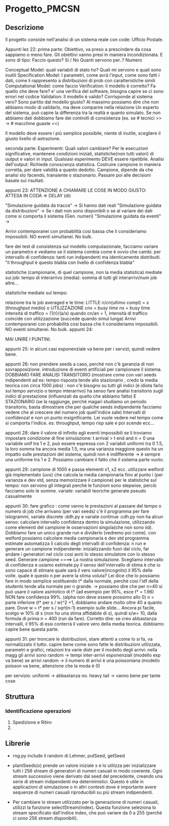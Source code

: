 # Progetto_PMCSN

## Descrizione
Il progetto consiste nell'analisi di un sistema reale con code: Ufficio Postale.

Appunti lez 22:
prima parte:
Obiettivo, va preso a prescindere da cosa sappiamo o meno fare.
Gli obiettivi vanno presi in maniera incondizionata. E sono di tipo:
Faccio questo? Si / No
Quanti servono per..? Numero

Conceptual Model: quali variabili di stato ho? Quali mi servono e quali sono inutili
Specification Model: I parametri, come avrà l'input, come sono fatti i dati, come li rappresento a distribuzioni di prob con caratteristiche simili
Computational Model: come faccio
Verification: il modello è corretto? Fa quello che deve fare? e' una verifica del software, bisogna capire se ci sono errori nel codice
Validation: Il modello è valido? Corrisponde al sistema vero? Sono partito dal modello giusto? Al massimo possiamo dire che non abbiamo modo di validarlo, ma deve comparire nella relazione
            Un esperto del sistema, può capire la differenza tra la realtà e quanto simulato.
            Se non abbiamo dati dobbiamo fare dei controlli di consistenza (es. se # tecnici >> -> # macchine guaste <<) 

Il modello deve essere i più semplice possibile, niente di inutile, scegliere il giusto livello di astrazione.

seconda parte:
Esperimenti: Quali valori cambiare? Per le esecuzioni significative, mantenere condizioni iniziali, statistiche(non tutti valori) di output e valori in input. 
Qualsiasi esperimento DEVE essere ripetibile.
Analisi dell'output: Richiede conoscenza statistica.
    Costruire campione in maniera corretta, per dare validità a quanto dedotto.
    Campione, dipende da che analisi sto facendo, transiente o stazionario.
Passare poi alle decisioni basate sui risultati.

appunti 23:
ATTENZIONE A CHIAMARE LE COSE IN MODO GIUSTO: ATTESA IN CODA => DELAY (di)

"Simulazione guidata da tracce" -> Si hanno dati reali 
"Simulazione guidata da distribuzioni" -> Se i dati non sono disponibili o se al variare dei dati come si comporta il sistema (Gen. numeri)
"Simulazione guidata da eventi" ->

Arrivi contemporanei con probabilità cosi bassa che li consideriamo impossibili. NO eventi simultanei. No bulk. 

fare dei test di consistenza sul modello computazionale, facciamo variare un parametro e vediamo se il sistema combia come è ovvio che cambi.
per intervallo di confidenza: tanti run indipendenti ma identicamente distribuiti.
"il throughput è questo blabla con livello di confidenza blabla"

statistiche (campionarie, di quel campione, non la media statistica) mediate sui job: 
tempo di interarrivo (media): somma di tutti gli interarrivi/num job
altre...

statistiche mediate sul tempo:

relazione tra le job averaged e le time: LITTLE
n/cn(ultimo compl) = x (throughput medio) o UTILIZZAZIONE
cn*x = busy time
n*s = busy time
intensità di traffico = (1/r)/(a/s)
quando cn/an = 1, intensità di traffico coincide con utilizzazione (succede quando simul lunga)
Arrivi contemporanei con probabilità cosi bassa che li consideriamo impossibili. NO eventi simultanei. No bulk.
appunti 24:

MAI UNIRE I PUNTINI.

appunti 25:
in alcuni casi esponenziale va bene per i servizi, quindi vedere bene.

appunti 26:
non prendere seeds a caso, perché non c'è garanzia di non sovrapposizione.
introduzione di eventi artificiali per campionare il sistema.
DOBBIAMO FARE ANALISI TRANSITORIO (mostrare come con vari seeds indipendenti ad es: tempo risposta tende allo stazionario
, credo la media teorica con circa 1000 jobs)
: non c'è bisogno su tutti gli indici (è idiota farlo sul tempo servizio o tempo interarrivo)
ha senso fare analisi transitorio sugli indici di prestazione (influenzati da quello che abbiamo fatto)
E STAZIONARIO (se la raggiunge, perché magari studiamo un periodo transitorio, basta dimostrare che per qualche seeds indipendente 
facciamo vedere che al crescere del numero job quell'indice sale)
Intervalli di confidenza! e non un punto insignificante.
Lei vuole vedere nel tempo come si comporta l'indice. es: throughput, tempo risp sale e poi scende ecc...

appunti 28:
dare il valore di infinito agli eventi impossibili se li troviamo
impostare condizione di fine simulazione: t arrival > t end and n = 0
una variabile unif tra 1 e 2, può essere espressa con 2 variabili uniformi tra 0 1.5, la loro somma ha ancora media 1.5, ma una varianza maggiore
questo ha un impatto sulle prestazioni del sistema, quindi non è indifferente -> è sempre una uniforme tra 1 e 2.
Possiamo cambiare il fatto che il sistema parte vuoto.

appunti 29:
campione di 1000 e passa elementi x1, x2 ecc.
utilizzare welford già implementato (uvs) che calcola la media campionaria fino al punto i (per varianza e dev std, senza memorizzare il campione)
per le statistiche sul tempo: non servono gli integrali perchè le funzioni sono stepwise, perciò facciamo solo le somme.
variate: variabili teoriche generate pseudo casualmente

appunti 30:
fare grafico : come vanno le prestazioni al passare del tempo o numero di job che arrivano (per vari seeds)
c'è il programma per fare istogrammi, variate discrete :ddh.py e variate continue :cdh.py
non ha alcun senso: calcolare intervallo confidenza dentro la simulazione, utilizzando come elementi del campione
le osservazioni singola(che non sono iid). Dobbiamo fare un unico grande run e dividerlo (vedremo poi come).
con welford possiamo calcolare media campionaria e dev std
programma estimate automatizza il calcolo degli intervalli di confidenza: n run e generare un campione indipendente:
inizializzando fuori dal ciclo, far andare i generatori nel ciclo cosi avrò lo stesso simulatore con lo stesso seed.
Generare campione ====> La nostra simulazione. Scegliamo intervallo di confidenza e usiamo estimate.py
il senso dell'intervallo di stima è che io sono capace di stimare quale sarà il vero valore(incognito) il 95% delle volte.
quale è questo n per avere la stima voluta? Lei dice che lo possiamo fare in modo semplice sostituendo t* dalla normale, perchè
cosi l'idf della students tende alla normale per n grande. -> possiamo dire che per n>40 si può usare il valore asintotico di t*
(ad esempio per 95%, esce t* = 1.96)
NON fare confidenza 99%. (alpha non deve essere prossimo allo 0)
n = parte inferiore (t* per s / w)^2 +1, dobbiamo andare molto oltre 40 a quanto pare. Dove w = t* per s / sqrt(n-1)
esempio sulle slide... Ancora pi facile, scelgo w 10% di s (non ho una stima affidabile di s), quindi s/w= 10, dalla formula di prima
n = 400 (run da fare).
Corretto dire: se creo abbastanza intervalli, il 95% di essi conterrà il valore vero della media teorica.
dobbiamo capire bene questa parte.

appunti 31:
per troncare le distribuzioni, stare attenti a come lo si fa, va normalizzato il tutto.
capire bene come sono fatte le distribuzioni utilizzata, parametri e grafici, relazioni tra varie distr
per il modello degli arrivi: nella magg gli arrivi sono random -> tempi inter-arrivi esponenziali (modello exp va bene)
se arrivi random -> il numero di arrivi è una poissoniana (modello poisson va bene, attenzione che la moda è 0)

per servizio: uniformi -> abbastanza no.
heavy tail -> vanno bene per tante cose

## Struttura
### Identificazione operazioni
1. Spedizione e Ritiro
2. 

## Librerie 
- rng.py include il random di Lehmer, putSeed, getSeed


- plantSeeds(x) prende un valore iniziale x e lo utilizza per inizializzare tutti i 256 stream di generatori di numeri casuali in modo coerente. Ogni stream successivo viene derivato dal seed del precedente, creando una serie di stream indipendenti ma deterministici. Questo è utile in applicazioni di simulazione o in altri contesti dove è importante avere sequenze di numeri casuali riproducibili su più stream indipendenti.
- Per cambiare lo stream utilizzato per la generazione di numeri casuali, utilizzi la funzione selectStream(index). Questa funzione seleziona lo stream specificato dall'indice index, che può variare da 0 a 255 (perché ci sono 256 stream disponibili).